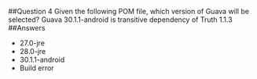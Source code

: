 ##Question 4
Given the following POM file, which version of Guava will be selected? Guava 30.1.1-android is transitive dependency of Truth 1.1.3
##Answers
* 27.0-jre
* 28.0-jre
* 30.1.1-android
* Build error

